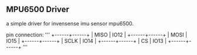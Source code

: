 ## MPU6500 Driver

a simple driver for invensense imu sensor mpu6500.

pin connection:
'''
+------+------+
| MISO | IO12 |
+------+------+
| MOSI | IO15 |
+------+------+
| SCLK | IO14 |
+------+------+
|  CS  | IO13 |
+------+------+
'''

